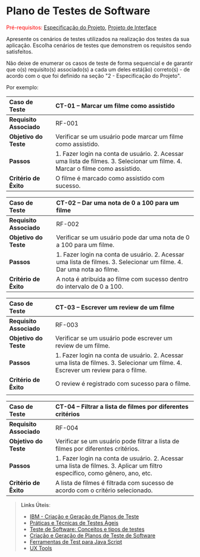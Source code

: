# Plano de Testes de Software

<span style="color:red">Pré-requisitos: <a href="2-Especificação do Projeto.md"> Especificação do Projeto</a></span>, <a href="3-Projeto de Interface.md"> Projeto de Interface</a>

Apresente os cenários de testes utilizados na realização dos testes da sua aplicação. Escolha cenários de testes que demonstrem os requisitos sendo satisfeitos.

Não deixe de enumerar os casos de teste de forma sequencial e de garantir que o(s) requisito(s) associado(s) a cada um deles está(ão) correto(s) - de acordo com o que foi definido na seção "2 - Especificação do Projeto".

Por exemplo:

| **Caso de Teste**       | CT-01 – Marcar um filme como assistido                                                                                        |
| :---------------------- | :---------------------------------------------------------------------------------------------------------------------------- |
| **Requisito Associado** | RF-001                                                                                                                        |
| **Objetivo do Teste**   | Verificar se um usuário pode marcar um filme como assistido.                                                                  |
| **Passos**              | 1. Fazer login na conta de usuário. 2. Acessar uma lista de filmes. 3. Selecionar um filme. 4. Marcar o filme como assistido. |
| **Critério de Êxito**   | O filme é marcado como assistido com sucesso.                                                                                 |

| **Caso de Teste**       | CT-02 – Dar uma nota de 0 a 100 para um filme                                                                         |
| :---------------------- | :-------------------------------------------------------------------------------------------------------------------- |
| **Requisito Associado** | RF-002                                                                                                                |
| **Objetivo do Teste**   | Verificar se um usuário pode dar uma nota de 0 a 100 para um filme.                                                   |
| **Passos**              | 1. Fazer login na conta de usuário. 2. Acessar uma lista de filmes. 3. Selecionar um filme. 4. Dar uma nota ao filme. |
| **Critério de Êxito**   | A nota é atribuída ao filme com sucesso dentro do intervalo de 0 a 100.                                               |

| **Caso de Teste**       | CT-03 – Escrever um review de um filme                                                                                          |
| :---------------------- | :------------------------------------------------------------------------------------------------------------------------------ |
| **Requisito Associado** | RF-003                                                                                                                          |
| **Objetivo do Teste**   | Verificar se um usuário pode escrever um review de um filme.                                                                    |
| **Passos**              | 1. Fazer login na conta de usuário. 2. Acessar uma lista de filmes. 3. Selecionar um filme. 4. Escrever um review para o filme. |
| **Critério de Êxito**   | O review é registrado com sucesso para o filme.                                                                                 |
|                         |

| **Caso de Teste**       | CT-04 – Filtrar a lista de filmes por diferentes critérios                                                                  |
| :---------------------- | :-------------------------------------------------------------------------------------------------------------------------- |
| **Requisito Associado** | RF-004                                                                                                                      |
| **Objetivo do Teste**   | Verificar se um usuário pode filtrar a lista de filmes por diferentes critérios.                                            |
| **Passos**              | 1. Fazer login na conta de usuário. 2. Acessar uma lista de filmes. 3. Aplicar um filtro específico, como gênero, ano, etc. |
| **Critério de Êxito**   | A lista de filmes é filtrada com sucesso de acordo com o critério selecionado.                                              |

> **Links Úteis**:
>
> - [IBM - Criação e Geração de Planos de Teste](https://www.ibm.com/developerworks/br/local/rational/criacao_geracao_planos_testes_software/index.html)
> - [Práticas e Técnicas de Testes Ágeis](http://assiste.serpro.gov.br/serproagil/Apresenta/slides.pdf)
> - [Teste de Software: Conceitos e tipos de testes](https://blog.onedaytesting.com.br/teste-de-software/)
> - [Criação e Geração de Planos de Teste de Software](https://www.ibm.com/developerworks/br/local/rational/criacao_geracao_planos_testes_software/index.html)
> - [Ferramentas de Test para Java Script](https://geekflare.com/javascript-unit-testing/)
> - [UX Tools](https://uxdesign.cc/ux-user-research-and-user-testing-tools-2d339d379dc7)
